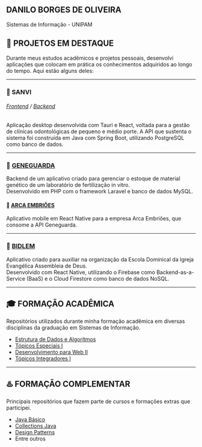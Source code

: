 ## DANILO BORGES DE OLIVEIRA
Sistemas de Informação - UNIPAM


## 🚀 PROJETOS EM DESTAQUE  
Durante meus estudos acadêmicos e projetos pessoais, desenvolvi aplicações que colocam em prática os conhecimentos adquiridos ao longo do tempo. Aqui estão alguns deles:

---

### 🦷 SANVI  
###### [Frontend](https://github.com/lauanegs/SANVI/) / [Backend](https://github.com/lauanegs/SANVI_API/)

Aplicação desktop desenvolvida com Tauri e React, voltada para a gestão de clínicas odontológicas de pequeno e médio porte. A API que sustenta o sistema foi construída em Java com Spring Boot, utilizando PostgreSQL como banco de dados.

---

### 🧬 [GENEGUARDA](https://github.com/danilo-oliv/geneguarda)  

Backend de um aplicativo criado para gerenciar o estoque de material genético de um laboratório de fertilização in vitro.  
Desenvolvido em PHP com o framework Laravel e banco de dados MySQL.

#### 📱 [ARCA EMBRIÕES](https://github.com/gabnhac/app-arca-embrioes)  
Aplicativo mobile em React Native para a empresa Arca Embriões, que consome a API Geneguarda.

---

### 📖 [BIDLEM](https://github.com/gabnhac/app-arca-embrioes)  

Aplicativo criado para auxiliar na organização da Escola Dominical da Igreja Evangélica Assembleia de Deus.  
Desenvolvido com React Native, utilizando o Firebase como Backend-as-a-Service (BaaS) e o Cloud Firestore como banco de dados NoSQL.

---

## 🎓 FORMAÇÃO ACADÊMICA

Repositórios utilizados durante minha formação acadêmica em diversas disciplinas da graduação em Sistemas de Informação.

* [Estrutura de Dados e Algorítmos](https://github.com/danilo-oliv/trabalhofinal_te)
* [Tópicos Especiais I](https://github.com/danilo-oliv/trabalhofinal_te)
* [Desenvolvimento para Web II](https://github.com/danilo-oliv/05-periodo-WebII)
* [Tópicos Integradores I](https://github.com/danilo-oliv/05-periodo-TopIntegradoresI)


---

## ♨️ FORMAÇÃO COMPLEMENTAR

Principais repositórios que fazem parte de cursos e formações extras que participei.

* [Java Básico](https://github.com/danilo-oliv/dio-trilha-java-basico)
* [Collections Java](https://github.com/danilo-oliv/dio-collections-java-api)
* [Design Patterns](https://github.com/danilo-oliv/dio-collections-java-api)
* Entre outros
